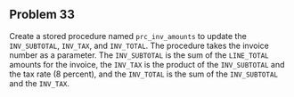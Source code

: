 ## Problem 33

Create a stored procedure named `prc_inv_amounts` to update the `INV_SUBTOTAL`, `INV_TAX`, and `INV_TOTAL`. The procedure takes the invoice number as a parameter. The `INV_SUBTOTAL` is the sum of the `LINE_TOTAL` amounts for the invoice, the `INV_TAX` is the product of the `INV_SUBTOTAL` and the tax rate (8 percent), and the `INV_TOTAL` is the sum of the `INV_SUBTOTAL` and the `INV_TAX`.
